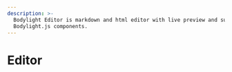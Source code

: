 ```yaml
---
description: >-
  Bodylight Editor is markdown and html editor with live preview and support of
  Bodylight.js components.
---
```


# Editor

